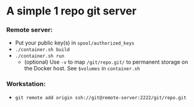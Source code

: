 # A simple 1 repo git server

### Remote server:

* Put your public key(s) in `spool/authorized_keys`
* `./container.sh build`
* `./container.sh run`
    * (optional) Use `-v` to map `/git/repo.git/` to permanent storage on
    the Docker host. See `$volumes` in `container.sh`

### Workstation:

* `git remote add origin ssh://git@remote-server:2222/git/repo.git`
